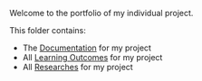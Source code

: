 Welcome to the portfolio of my individual project.

This folder contains:
- The [Documentation](https://github.com/JulianJ99/Portfolio/tree/main/IP/Documentation) for my project
- All [Learning Outcomes](https://github.com/JulianJ99/Portfolio/tree/main/IP/LearningOutcomes) for my project
- All [Researches](https://github.com/JulianJ99/Portfolio/tree/main/IP/Research) for my project
